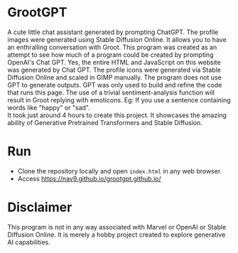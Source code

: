 # GrootGPT  
A cute little chat assistant generated by prompting ChatGPT. The profile images were generated using Stable Diffusion Online. It allows you to have an enthralling conversation with Groot. This program was created as an attempt to see how much of a program could be created by prompting OpenAI's Chat GPT. Yes, the entire HTML and JavaScript on this website was generated by Chat GPT. The profile icons were generated via Stable Diffusion Online and scaled in GIMP manually. The program does not use GPT to generate outputs. GPT was only used to build and refine the code that runs this page. The use of a trivial sentiment-analysis function will result in Groot replying with emoticons. Eg: If you use a sentence containing words like "happy" or "sad".  
It took just around 4 hours to create this project. It showcases the amazing ability of Generative Pretrained Transformers and Stable Diffusion.  
  
# Run  
* Clone the repository locally and open `index.html` in any web browser.   
* Access https://nav9.github.io/grootgpt.github.io/  
   
# Disclaimer  
This program is not in any way associated with Marvel or OpenAI or Stable Diffusion Online. It is merely a hobby project created to explore generative AI capabilities.  
